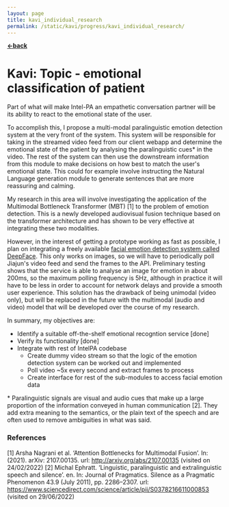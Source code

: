 ```yaml
---
layout: page
title: kavi_individual_research
permalink: /static/kavi/progress/kavi_individual_research/
---
```


[**<-back**](/static/kavi/progress)  

# Kavi: Topic - emotional classification of patient

Part of what will make Intel-PA an empathetic conversation partner will be its ability to react to the emotional state of the user. 

To accomplish this, I propose a multi-modal paralinguistic emotion detection system at the very front of the system. This system will be responsible for taking in the streamed video feed from our client webapp and determine the emotional state of the patient by analysing the paralinguistic cues\* in the video. The rest of the system can then use the downstream information from this module to make decisions on how best to match the user's emotional state. This could for example involve instructing the Natural Language generation module to generate sentences that are more reassuring and calming.

My research in this area will involve investigating the application of the Multimodal Bottleneck Transformer (MBT) [1] to the problem of emotion detection. This is a newly developed audiovisual fusion technique based on the transformer architecture and has shown to be very effective at integrating these two modalities.

However, in the interest of getting a prototype working as fast as possible, I plan on integrating a freely available [facial emotion detection system called DeepFace](https://github.com/serengil/deepface). This only works on images, so we will have to periodically poll Jiajun's video feed and send the frames to the API. Preliminary testing shows that the service is able to analyse an image for emotion in about 200ms, so the maximum polling frequency is 5Hz, although in practice it will have to be less in order to account for network delays and provide a smooth user experience. This solution has the drawback of being unimodal (video only), but will be replaced in the future with the multimodal (audio and video) model that will be developed over the course of my research. 
 

In summary, my objectives are:
* Identify a suitable off-the-shelf emotional recogntion service [done]
* Verify its functionality [done]
* Integrate with rest of IntelPA codebase
	* Create dummy video stream so that the logic of the emotion detection system can be worked out and implemented
	* Poll video \~5x every second and extract frames to process 
	* Create interface for rest of the sub-modules to access facial emotion data



\* Paralinguistic signals are visual and audio cues that make up a large proportion of the information conveyed in human communication [2]. They add extra meaning to the semantics, or the plain text of the speech and are often used to remove ambiguities in what was said. 



### References
[1] Arsha Nagrani et al. ‘Attention Bottlenecks for Multimodal Fusion’. In: (2021). arXiv: 2107.00135. url: http://arxiv.org/abs/2107.00135 (visited on 24/02/2022)
[2] Michal Ephratt. ‘Linguistic, paralinguistic and extralinguistic speech and silence’. en. In: Journal of Pragmatics. Silence as a Pragmatic Phenomenon 43.9 (July 2011), pp. 2286–2307. url: https://www.sciencedirect.com/science/article/pii/S0378216611000853 (visited on 29/06/2022)
